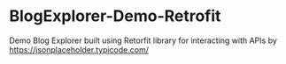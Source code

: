 # BlogExplorer-Demo-Retrofit
Demo Blog Explorer built using Retorfit library for interacting with APIs by https://jsonplaceholder.typicode.com/
